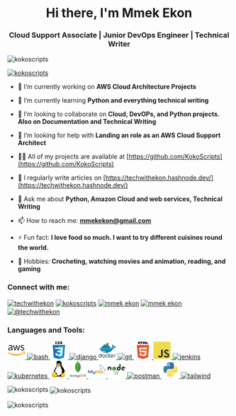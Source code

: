 <h1 align="center">Hi there, I'm Mmek Ekon</h1>
<h3 align="center">Cloud Support Associate | Junior DevOps Engineer | Technical Writer </h3>

<p align="left"> <img src="https://komarev.com/ghpvc/?username=kokoscripts&label=Profile%20views&color=0e75b6&style=flat" alt="kokoscripts" /> </p>

<p align="left"> <a href="https://twitter.com/kokoscripts" target="blank"><img src="https://img.shields.io/twitter/follow/kokoscripts?logo=twitter&style=for-the-badge" alt="kokoscripts" /></a> </p>

- 🔭 I’m currently working on **AWS Cloud Architecture Projects**

- 🌱 I’m currently learning **Python and everything technical writing**

- 👯 I’m looking to collaborate on **Cloud, DevOPs, and Python projects. Also on Documentation and Technical Writing**

- 🤝 I’m looking for help with **Landing an role as an AWS Cloud Support Architect**

- 👨‍💻 All of my projects are available at [https://github.com/KokoScripts](https://github.com/KokoScripts)

- 📝 I regularly write articles on [https://techwithekon.hashnode.dev/](https://techwithekon.hashnode.dev/)

- 💬 Ask me about **Python, Amazon Cloud and web services, Technical Writing**

- 📫 How to reach me: **mmekekon@gmail.com**

- ⚡ Fun fact: **I love food so much. I want to try different cuisines round the world.**
- 🏓 Hobbies: **Crocheting, watching movies and animation, reading, and gaming**

<h3 align="left">Connect with me:</h3>
<p align="left">
<a href="https://dev.to/techwithekon" target="blank"><img align="center" src="https://raw.githubusercontent.com/rahuldkjain/github-profile-readme-generator/master/src/images/icons/Social/devto.svg" alt="techwithekon" height="30" width="40" /></a>
<a href="https://twitter.com/kokoscripts" target="blank"><img align="center" src="https://raw.githubusercontent.com/rahuldkjain/github-profile-readme-generator/master/src/images/icons/Social/twitter.svg" alt="kokoscripts" height="30" width="40" /></a>
<a href="https://linkedin.com/in/mmek ekon" target="blank"><img align="center" src="https://raw.githubusercontent.com/rahuldkjain/github-profile-readme-generator/master/src/images/icons/Social/linked-in-alt.svg" alt="mmek ekon" height="30" width="40" /></a>
<a href="https://fb.com/mmek ekon" target="blank"><img align="center" src="https://raw.githubusercontent.com/rahuldkjain/github-profile-readme-generator/master/src/images/icons/Social/facebook.svg" alt="mmek ekon" height="30" width="40" /></a>
<a href="https://hashnode.com/@techwithekon" target="blank"><img align="center" src="https://raw.githubusercontent.com/rahuldkjain/github-profile-readme-generator/master/src/images/icons/Social/hashnode.svg" alt="@techwithekon" height="30" width="40" /></a>
</p>

<h3 align="left">Languages and Tools:</h3>
<p align="left"> <a href="https://aws.amazon.com" target="_blank" rel="noreferrer"> <img src="https://raw.githubusercontent.com/devicons/devicon/master/icons/amazonwebservices/amazonwebservices-original-wordmark.svg" alt="aws" width="40" height="40"/> </a> <a href="https://www.gnu.org/software/bash/" target="_blank" rel="noreferrer"> <img src="https://www.vectorlogo.zone/logos/gnu_bash/gnu_bash-icon.svg" alt="bash" width="40" height="40"/> </a> <a href="https://www.w3schools.com/css/" target="_blank" rel="noreferrer"> <img src="https://raw.githubusercontent.com/devicons/devicon/master/icons/css3/css3-original-wordmark.svg" alt="css3" width="40" height="40"/> </a> <a href="https://www.djangoproject.com/" target="_blank" rel="noreferrer"> <img src="https://cdn.worldvectorlogo.com/logos/django.svg" alt="django" width="40" height="40"/> </a> <a href="https://www.docker.com/" target="_blank" rel="noreferrer"> <img src="https://raw.githubusercontent.com/devicons/devicon/master/icons/docker/docker-original-wordmark.svg" alt="docker" width="40" height="40"/> </a> <a href="https://git-scm.com/" target="_blank" rel="noreferrer"> <img src="https://www.vectorlogo.zone/logos/git-scm/git-scm-icon.svg" alt="git" width="40" height="40"/> </a> <a href="https://www.w3.org/html/" target="_blank" rel="noreferrer"> <img src="https://raw.githubusercontent.com/devicons/devicon/master/icons/html5/html5-original-wordmark.svg" alt="html5" width="40" height="40"/> </a> <a href="https://developer.mozilla.org/en-US/docs/Web/JavaScript" target="_blank" rel="noreferrer"> <img src="https://raw.githubusercontent.com/devicons/devicon/master/icons/javascript/javascript-original.svg" alt="javascript" width="40" height="40"/> </a> <a href="https://www.jenkins.io" target="_blank" rel="noreferrer"> <img src="https://www.vectorlogo.zone/logos/jenkins/jenkins-icon.svg" alt="jenkins" width="40" height="40"/> </a> <a href="https://kubernetes.io" target="_blank" rel="noreferrer"> <img src="https://www.vectorlogo.zone/logos/kubernetes/kubernetes-icon.svg" alt="kubernetes" width="40" height="40"/> </a> <a href="https://www.linux.org/" target="_blank" rel="noreferrer"> <img src="https://raw.githubusercontent.com/devicons/devicon/master/icons/linux/linux-original.svg" alt="linux" width="40" height="40"/> </a> <a href="https://www.mongodb.com/" target="_blank" rel="noreferrer"> <img src="https://raw.githubusercontent.com/devicons/devicon/master/icons/mongodb/mongodb-original-wordmark.svg" alt="mongodb" width="40" height="40"/> </a> <a href="https://www.mysql.com/" target="_blank" rel="noreferrer"> <img src="https://raw.githubusercontent.com/devicons/devicon/master/icons/mysql/mysql-original-wordmark.svg" alt="mysql" width="40" height="40"/> </a> <a href="https://nodejs.org" target="_blank" rel="noreferrer"> <img src="https://raw.githubusercontent.com/devicons/devicon/master/icons/nodejs/nodejs-original-wordmark.svg" alt="nodejs" width="40" height="40"/> </a> <a href="https://postman.com" target="_blank" rel="noreferrer"> <img src="https://www.vectorlogo.zone/logos/getpostman/getpostman-icon.svg" alt="postman" width="40" height="40"/> </a> <a href="https://www.python.org" target="_blank" rel="noreferrer"> <img src="https://raw.githubusercontent.com/devicons/devicon/master/icons/python/python-original.svg" alt="python" width="40" height="40"/> </a> <a href="https://tailwindcss.com/" target="_blank" rel="noreferrer"> <img src="https://www.vectorlogo.zone/logos/tailwindcss/tailwindcss-icon.svg" alt="tailwind" width="40" height="40"/> </a>
<p><img align="left" src="https://github-readme-stats.vercel.app/api/top-langs?username=kokoscripts&show_icons=true&locale=en&layout=compact" alt="kokoscripts" /></p>

<p>&nbsp;<img align="center" src="https://github-readme-stats.vercel.app/api?username=kokoscripts&show_icons=true&locale=en" alt="kokoscripts" /></p>

<p><img align="center" src="https://github-readme-streak-stats.herokuapp.com/?user=kokoscripts&" alt="kokoscripts" /></p>
